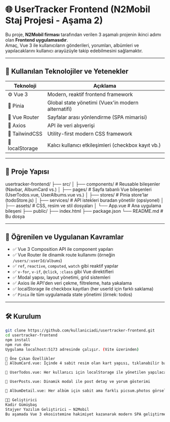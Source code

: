 # 🌐 UserTracker Frontend (N2Mobil Staj Projesi - Aşama 2)

Bu proje, **N2Mobil firması** tarafından verilen 3 aşamalı projenin ikinci adımı olan **Frontend uygulamasıdır**.  
Amaç, Vue 3 ile kullanıcıların gönderileri, yorumları, albümleri ve yapılacaklarını kullanıcı arayüzüyle takip edebilmesini sağlamaktır.

---

## 🚀 Kullanılan Teknolojiler ve Yetenekler

| Teknoloji      | Açıklama                                            
|----------------|-----------------------------------------------------
| ⚙️ Vue 3       | Modern, reaktif frontend framework                   
| 🌿 Pinia       | Global state yönetimi (Vuex'in modern alternatifi) 
| 🔗 Vue Router  | Sayfalar arası yönlendirme (SPA mimarisi)           
| 🔮 Axios       | API ile veri alışverişi                             
| 🎨 TailwindCSS | Utility-first modern CSS framework                  
| 💾 localStorage| Kalıcı kullanıcı etkileşimleri (checkbox kayıt vb.) 

---

## 📂 Proje Yapısı
usertracker-frontend/
├── src/
│ ├── components/ # Reusable bileşenler (Navbar, AlbumCard vs.)
│ ├── pages/ # Sayfa tabanlı Vue bileşenleri (UserTodos.vue, UserAlbums.vue vs.)
│ ├── stores/ # Pinia store'lar (todoStore.js)
│ ├── services/ # API istekleri buradan yönetilir (opsiyonel)
│ ├── assets/ # CSS, resim ve stil dosyaları
│ └── App.vue # Ana uygulama bileşeni
├── public/
├── index.html
├── package.json
└── README.md # Bu dosya


---

## 📌 Öğrenilen ve Uygulanan Kavramlar

- ✅ Vue 3 Composition API ile component yapıları
- ✅ Vue Router ile dinamik route kullanımı (örneğin `/users/:userId/albums`)
- ✅ `ref`, `reactive`, `computed`, `watch` gibi reaktif yapılar
- ✅ `v-for`, `v-if`, `@click`, `:class` gibi Vue direktifleri
- ✅ Modal yapısı, layout yönetimi, grid sistemleri
- ✅ Axios ile API'den veri çekme, filtreleme, hata yakalama
- ✅ localStorage ile checkbox kayıtları (her userId için farklı saklama)
- ✅ `Pinia` ile tüm uygulamada state yönetimi (örnek: todos)

---

## 🛠️ Kurulum

```bash
git clone https://github.com/kullaniciadi/usertracker-frontend.git
cd usertracker-frontend
npm install
npm run dev
Uygulama localhost:5173 adresinde çalışır. (Vite üzerinden)

🧠 Öne Çıkan Özellikler
📁 AlbumCard.vue: İçinde 4 sabit resim olan kart yapısı, tıklanabilir bağlantı

📝 UserTodos.vue: Her kullanıcı için localStorage ile yönetilen yapılacaklar listesi

💬 UserPosts.vue: Dinamik modal ile post detay ve yorum gösterimi

📸 AlbumDetail.vue: Her albüm için sabit ama farklı picsum.photos görselleri

👨‍💻 Geliştirici
Kadir Gümüşbaş
Stajyer Yazılım Geliştirici – N2Mobil
Bu aşamada Vue 3 ekosistemine hakimiyet kazanarak modern SPA geliştirme konusunda ciddi bir yetkinlik kazandım ✅

